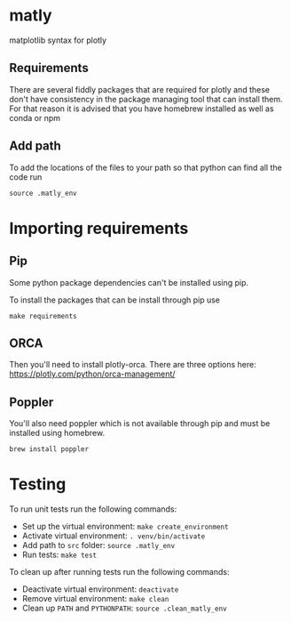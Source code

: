 # matly
matplotlib syntax for plotly

## Requirements
There are several fiddly packages that are required for plotly and these don't have consistency in the
package managing tool that can install them. For that reason it is advised that you have homebrew installed
as well as conda or npm

## Add path
To add the locations of the files to your path so that python can find all the code run
```
source .matly_env
```

# Importing requirements
## Pip
Some python package dependencies can't be installed using pip.

To install the packages that can be install through pip use
```
make requirements
```

## ORCA
Then you'll need to install plotly-orca. There are three options here: https://plotly.com/python/orca-management/

## Poppler
You'll also need poppler which is not available through pip and must be installed using homebrew.
```
brew install poppler
```

# Testing
To run unit tests run the following commands:
- Set up the virtual environment: `make create_environment`
- Activate virtual environment: `. venv/bin/activate`
- Add path to `src` folder: `source .matly_env`
- Run tests: `make test`

To clean up after running tests run the following commands:
- Deactivate virtual environment: `deactivate`
- Remove virtual environment: `make clean`
- Clean up `PATH` and `PYTHONPATH`: `source .clean_matly_env`

